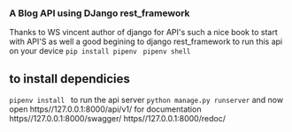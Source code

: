 ### A Blog API using DJango rest_framework 
Thanks to WS vincent author of django for API's such a nice book to start with API'S as well a good begining to django rest_framework
to run this api on your device
```pip install pipenv ```
```pipenv shell ```
## to install dependicies 
```pipenv install ```
to run the api server 
``` python manage.py runserver ```
and now open https//127.0.0.1:8000/api/v1/ 
for documentation 
https//127.0.0.1:8000/swagger/
https//127.0.0.1:8000/redoc/

